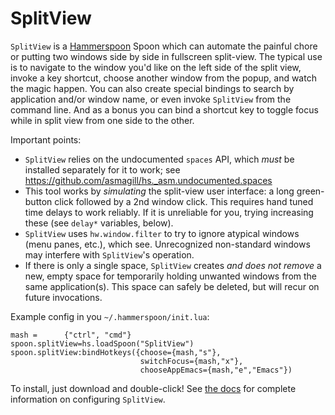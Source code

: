 # SplitView
`SplitView` is a [Hammerspoon](https://www.hammerspoon.org) Spoon which can automate the painful chore or putting two windows side by side in fullscreen split-view.  The typical use is to navigate to the window you'd like on the left side of the split view, invoke a key shortcut, choose another window from the popup, and watch the magic happen. You can also create special bindings to search by application and/or window name, or even invoke `SplitView` from the command line.  And as a bonus you can bind a shortcut key to toggle focus while in split view from one side to the other. 

Important points:
* `SplitView` relies on the undocumented `spaces` API, which _must_ be installed separately for it to work; see https://github.com/asmagill/hs._asm.undocumented.spaces
* This tool works by _simulating_ the split-view user interface: a long green-button click followed by a 2nd window click.  This requires hand tuned time delays to work reliably.  If it is unreliable for you, trying increasing these (see `delay*` variables, below).
* `SplitView` uses `hw.window.filter` to try to ignore atypical windows (menu panes, etc.), which see.  Unrecognized non-standard windows may interfere with `SplitView`'s operation.
* If there is only a single space, `SplitView` creates _and does not remove_ a new, empty space for temporarily holding unwanted windows from the same application(s).  This space can safely be deleted, but will recur on future invocations.

Example config in you `~/.hammerspoon/init.lua`:
```
mash =      {"ctrl", "cmd"}
spoon.splitView=hs.loadSpoon("SplitView")
spoon.splitView:bindHotkeys({choose={mash,"s"},
                             switchFocus={mash,"x"},
                             chooseAppEmacs={mash,"e","Emacs"})
```

To install, just download and double-click!
See [the docs]() for complete information on configuring `SplitView`.

